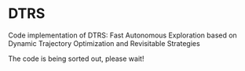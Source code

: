 # DTRS
 Code implementation of DTRS: Fast Autonomous Exploration based on Dynamic Trajectory Optimization and Revisitable Strategies 

The code is being sorted out, please wait!
